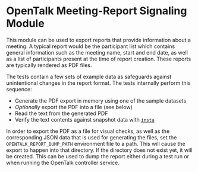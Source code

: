 # OpenTalk Meeting-Report Signaling Module

This module can be used to export reports that provide information about a
meeting. A typical report would be the participant list which contains general
information such as the meeting name, start and end date, as well as a list of
participants present at the time of report creation. These reports are typically
rendered as PDF files.

The tests contain a few sets of example data as safeguards against unintentional
changes in the report format. The tests internally perform this sequence:

- Generate the PDF export in memory using one of the sample datasets
- *Optionally* export the PDF into a file (see below)
- Read the text from the generated PDF
- Verify the text contents against snapshot data with [`insta`](https://docs.rs/insta/)

In order to export the PDF as a file for visual checks, as well as the
corresponding JSON data that is used for generating the files, set the
`OPENTALK_REPORT_DUMP_PATH` environment file to a path. This will cause the
export to happen into that directory. If the directory does not exist yet, it
will be created. This can be used to dump the report either during a test run or
when running the OpenTalk controller service.
